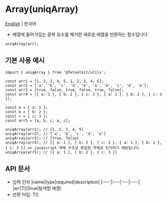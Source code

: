 # Array(uniqArray)

[English](./uniqArray.md) | 한국어

- 배열에 들어가있는 중복 요소를 제거한 새로운 배열을 반환하는 함수입니다.

```tsx
uniqArray(arr);
```

## 기본 사용 예시

```tsx
import { uniqArray } from '@fetoolkit/utils';

const arr1 = [1, 2, 3, 4, 5, 1, 2, 3, 4, 5];
const arr2 = ['a', 'b', 'c', 'd', 'e', 'a', 'b', 'c', 'd', 'e'];
const arr3 = [true, false, true, false, true, false];
const arr4 = [{ a: 1 }, { b: 2 }, { c: 3 }, { a: 1 }, { b: 2 }, { c: 3 }];

const a = { a: 1 };
const b = { b: 2 };
const c = { c: 3 };
const arr5 = [a, b, c, a, c];

uniqArray(arr1); // [1, 2, 3, 4, 5]
uniqArray(arr2); // ['a', 'b', 'c', 'd', 'e']
uniqArray(arr3); // [true, false]
uniqArray(arr4); // [{ a: 1 }, { b: 2 }, { c: 3 }, { a: 1 }, { b: 2 }, { c: 3 }] => javascript 객체 구조상 동일한 객체로 인식하기 때문입니다.
uniqArray(arr5); // [{ a: 1 }, { b: 2 }, { c: 3 }]
```

## API 문서

- 입력 인자
  |name|type|required|description|
  |:---:|:---|:---|:---:|
  |arr|T[]|true|탐색할 배열|
- 반환 타입: T[]
